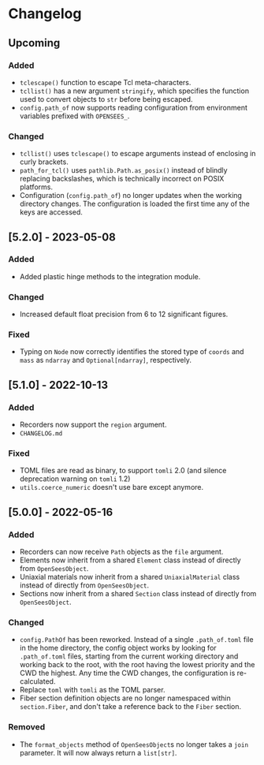 Changelog
=========

Upcoming
--------

### Added

- `tclescape()` function to escape Tcl meta-characters.
- `tcllist()` has a new argument `stringify`, which specifies the function used
  to convert objects to `str` before being escaped.
- `config.path_of` now supports reading configuration from environment variables
  prefixed with `OPENSEES_`.

### Changed

- `tcllist()` uses `tclescape()` to escape arguments instead of enclosing in
  curly brackets.
- `path_for_tcl()` uses `pathlib.Path.as_posix()` instead of blindly replacing
  backslashes, which is technically incorrect on POSIX platforms.
- Configuration (`config.path_of`) no longer updates when the working directory
  changes. The configuration is loaded the first time any of the keys are
  accessed.


[5.2.0] - 2023-05-08
--------------------

### Added

- Added plastic hinge methods to the integration module.

### Changed

- Increased default float precision from 6 to 12 significant figures.

### Fixed

- Typing on `Node` now correctly identifies the stored type of `coords` and
  `mass` as `ndarray` and `Optional[ndarray]`, respectively.


[5.1.0] - 2022-10-13
--------------------

### Added

- Recorders now support the `region` argument.
- `CHANGELOG.md`

### Fixed

- TOML files are read as binary, to support `tomli` 2.0 (and silence deprecation
  warning on `tomli` 1.2)
- `utils.coerce_numeric` doesn't use bare except anymore.


[5.0.0] - 2022-05-16
--------------------

### Added

- Recorders can now receive `Path` objects as the `file` argument.
- Elements now inherit from a shared `Element` class instead of directly from
  `OpenSeesObject`.
- Uniaxial materials now inherit from a shared `UniaxialMaterial` class instead
  of directly from `OpenSeesObject`.
- Sections now inherit from a shared `Section` class instead of directly from
  `OpenSeesObject`.

### Changed

- `config.PathOf` has been reworked. Instead of a single `.path_of.toml` file in
  the home directory, the config object works by looking for `.path_of.toml`
  files, starting from the current working directory and working back to the
  root, with the root having the lowest priority and the CWD the highest. Any
  time the CWD changes, the configuration is re-calculated.
- Replace `toml` with `tomli` as the TOML parser.
- Fiber section definition objects are no longer namespaced within
  `section.Fiber`, and don't take a reference back to the `Fiber` section.

### Removed

- The `format_objects` method of `OpenSeesObject`s no longer takes a `join`
  parameter. It will now always return a `list[str]`.
